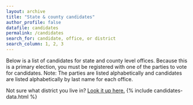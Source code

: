 ```yaml
---
layout: archive
title: "State & county candidates"
author_profile: false
datafile: candidates
permalink: /candidates
search_for: candidate, office, or district
search_column: 1, 2, 3
---
```

Below is a list of candidates for state and county level offices.  Because this is a primary election, you must be registered with one of the parties to vote for candidates. Note: The parties are listed alphabetically and candidates are listed alphabetically by last name for each office.

Not sure what district you live in?  [Look it up here.](https://www1.maine.gov/portal/government/edemocracy/voter_lookup.php)
{% include candidates-data.html %}
